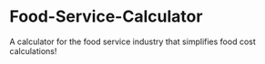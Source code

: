 # Food-Service-Calculator
A calculator for the food service industry that simplifies food cost calculations!
